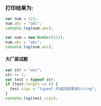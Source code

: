 ### 打印结果为:
```js
var num = 123;
num.abc = "abc";
console.log(num.abc);
```

<!-- undefined
基本数据类型不能扩展属性和方法;
给基本数据类型扩展属性和方法时,会内部自动装箱,将其转化为其包装对象;
给其添加属性,其实是给临时对象添加属性,拆箱的时候,该临时对象就会销毁,所以扩展的属性也会消失
 -->

```js
var num = new Number(123);
num.abc = "abc";
console.log(num.abc);
```

<!-- abc
num是一个包装了数字的对象;
可以给对象添加属性
 -->

#### 大厂面试题
```js
var str = "abc";
str += 1;
var test = typeof str;
if (test.length == 6) {
  test.sign = "typeof 的返回结果是String";
}
console.log(test.sign);
```

<!-- undefined   
test为str的类型,string,这是一个字符串;
即:test为基本类型字符串;
if判断能进去,但基本数据类型不支持扩展属性,所以打印undefined
过程:00.test.html
 -->
